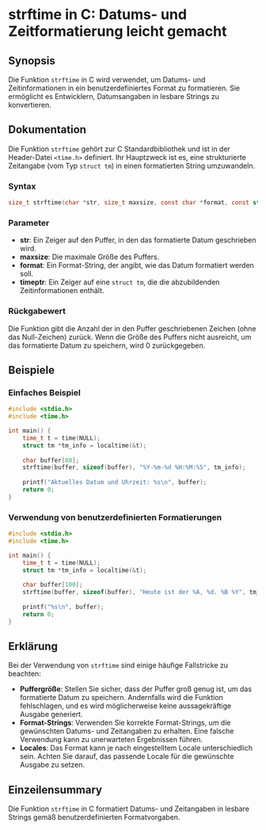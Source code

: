<!--
Meta Description: # strftime in C: Datums- und Zeitformatierung leicht gemacht ## Synopsis Die Funktion `strftime` in C wird verwendet, um Datums- und Zeitinformationen...
Meta Keywords: die, strftime, buffer, und, format
-->

# strftime in C: Datums- und Zeitformatierung leicht gemacht

## Synopsis
Die Funktion `strftime` in C wird verwendet, um Datums- und Zeitinformationen in ein benutzerdefiniertes Format zu formatieren. Sie ermöglicht es Entwicklern, Datumsangaben in lesbare Strings zu konvertieren.

## Dokumentation
Die Funktion `strftime` gehört zur C Standardbibliothek und ist in der Header-Datei `<time.h>` definiert. Ihr Hauptzweck ist es, eine strukturierte Zeitangabe (vom Typ `struct tm`) in einen formatierten String umzuwandeln. 

### Syntax
```c
size_t strftime(char *str, size_t maxsize, const char *format, const struct tm *timeptr);
```

### Parameter
- **str**: Ein Zeiger auf den Puffer, in den das formatierte Datum geschrieben wird.
- **maxsize**: Die maximale Größe des Puffers.
- **format**: Ein Format-String, der angibt, wie das Datum formatiert werden soll.
- **timeptr**: Ein Zeiger auf eine `struct tm`, die die abzubildenden Zeitinformationen enthält.

### Rückgabewert
Die Funktion gibt die Anzahl der in den Puffer geschriebenen Zeichen (ohne das Null-Zeichen) zurück. Wenn die Größe des Puffers nicht ausreicht, um das formatierte Datum zu speichern, wird 0 zurückgegeben.

## Beispiele
### Einfaches Beispiel
```c
#include <stdio.h>
#include <time.h>

int main() {
    time_t t = time(NULL);
    struct tm *tm_info = localtime(&t);
    
    char buffer[80];
    strftime(buffer, sizeof(buffer), "%Y-%m-%d %H:%M:%S", tm_info);
    
    printf("Aktuelles Datum und Uhrzeit: %s\n", buffer);
    return 0;
}
```

### Verwendung von benutzerdefinierten Formatierungen
```c
#include <stdio.h>
#include <time.h>

int main() {
    time_t t = time(NULL);
    struct tm *tm_info = localtime(&t);
    
    char buffer[100];
    strftime(buffer, sizeof(buffer), "Heute ist der %A, %d. %B %Y", tm_info);
    
    printf("%s\n", buffer);
    return 0;
}
```

## Erklärung
Bei der Verwendung von `strftime` sind einige häufige Fallstricke zu beachten:
- **Puffergröße**: Stellen Sie sicher, dass der Puffer groß genug ist, um das formatierte Datum zu speichern. Andernfalls wird die Funktion fehlschlagen, und es wird möglicherweise keine aussagekräftige Ausgabe generiert.
- **Format-Strings**: Verwenden Sie korrekte Format-Strings, um die gewünschten Datums- und Zeitangaben zu erhalten. Eine falsche Verwendung kann zu unerwarteten Ergebnissen führen.
- **Locales**: Das Format kann je nach eingestelltem Locale unterschiedlich sein. Achten Sie darauf, das passende Locale für die gewünschte Ausgabe zu setzen.

## Einzeilensummary
Die Funktion `strftime` in C formatiert Datums- und Zeitangaben in lesbare Strings gemäß benutzerdefinierten Formatvorgaben.